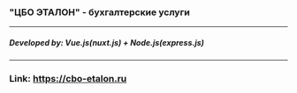 ### "ЦБО ЭТАЛОН" - бухгалтерские услуги
---
##### Developed by: Vue.js(nuxt.js) + Node.js(express.js)
---
### Link: https://cbo-etalon.ru